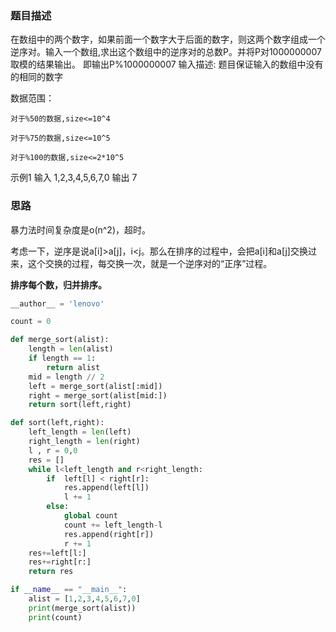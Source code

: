 ### 题目描述

在数组中的两个数字，如果前面一个数字大于后面的数字，则这两个数字组成一个逆序对。输入一个数组,求出这个数组中的逆序对的总数P。并将P对1000000007取模的结果输出。 即输出P%1000000007 输入描述: 题目保证输入的数组中没有的相同的数字

数据范围：

```
对于%50的数据,size<=10^4

对于%75的数据,size<=10^5

对于%100的数据,size<=2*10^5
```

示例1 输入 1,2,3,4,5,6,7,0 输出 7

### 思路

暴力法时间复杂度是o(n^2)，超时。

考虑一下，逆序是说a[i]>a[j]，i<j。那么在排序的过程中，会把a[i]和a[j]交换过来，这个交换的过程，每交换一次，就是一个逆序对的“正序”过程。

**排序每个数，归并排序。**

```python
__author__ = 'lenovo'

count = 0

def merge_sort(alist):
    length = len(alist)
    if length == 1:
        return alist
    mid = length // 2
    left = merge_sort(alist[:mid])
    right = merge_sort(alist[mid:])
    return sort(left,right)

def sort(left,right):
    left_length = len(left)
    right_length = len(right)
    l , r = 0,0
    res = []
    while l<left_length and r<right_length:
        if  left[l] < right[r]:
            res.append(left[l])
            l += 1
        else:
            global count
            count += left_length-l
            res.append(right[r])
            r += 1
    res+=left[l:]
    res+=right[r:]
    return res

if __name__ == "__main__":
    alist = [1,2,3,4,5,6,7,0]
    print(merge_sort(alist))
    print(count)
```


